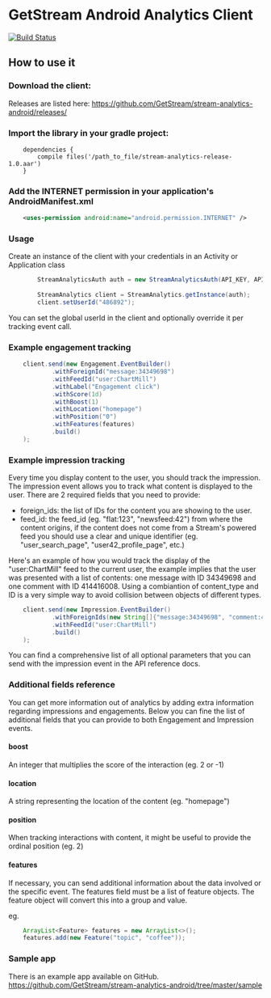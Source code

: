 # GetStream Android Analytics Client

[![Build Status](https://travis-ci.org/GetStream/stream-analytics-android.svg?branch=master)](https://travis-ci.org/GetStream/stream-analytics-android)

## How to use it

### Download the client:

Releases are listed here: https://github.com/GetStream/stream-analytics-android/releases/

### Import the library in your gradle project:

```
    dependencies {
        compile files('/path_to_file/stream-analytics-release-1.0.aar')
    }
```

### Add the INTERNET permission in your application's AndroidManifest.xml

```xml
    <uses-permission android:name="android.permission.INTERNET" />
```

### Usage

Create an instance of the client with your credentials in an Activity or Application class

```java
        StreamAnalyticsAuth auth = new StreamAnalyticsAuth(API_KEY, API_TOKEN);
        
        StreamAnalytics client = StreamAnalytics.getInstance(auth);
        client.setUserId("486892");
```

You can set the global userId in the client and optionally override it per tracking event call.

### Example engagement tracking

```java
    client.send(new Engagement.EventBuilder()
            .withForeignId("message:34349698")
            .withFeedId("user:ChartMill")
            .withLabel("Engagement click")
            .withScore(1d)
            .withBoost(1)
            .withLocation("homepage")
            .withPosition("0")
            .withFeatures(features)
            .build()
    );
```

### Example impression tracking

Every time you display content to the user, you should track the impression. The impression event allows you to track what content is displayed to the user. There are 2 required fields that you need to provide:

* foreign_ids: the list of IDs for the content you are showing to the user.
* feed_id: the feed_id (eg. "flat:123", "newsfeed:42") from where the content origins, if the content does not come from a Stream's powered feed you should use a clear and unique identifier (eg. "user_search_page", "user42_profile_page", etc.)

Here's an example of how you would track the display of the "user:ChartMill" feed to the current user, the example implies that the user was presented with a list of contents: one message with ID 34349698 and one comment with ID 414416008. Using a combiantion of content_type and ID is a very simple way to avoid collision between objects of different types.

```java
    client.send(new Impression.EventBuilder()
            .withForeignIds(new String[]{"message:34349698", "comment:414416008"})
            .withFeedId("user:ChartMill")
            .build()
    );
```

You can find a comprehensive list of all optional parameters that you can send with the impression event in the API reference docs.

### Additional fields reference
    
You can get more information out of analytics by adding extra information regarding impressions and engagements. Below you can fine the list of additional fields that you can provide to both Engagement and Impression events.

#### boost

An integer that multiplies the score of the interaction (eg. 2 or -1)

#### location

A string representing the location of the content (eg. "homepage")

#### position

When tracking interactions with content, it might be useful to provide the ordinal position (eg. 2)

#### features

If necessary, you can send additional information about the data involved or the specific event. The features field must be a list of feature objects. The feature object will convert this into a group and value.

eg.

```java
    ArrayList<Feature> features = new ArrayList<>();
    features.add(new Feature("topic", "coffee"));
```

### Sample app

There is an example app available on GitHub.
https://github.com/GetStream/stream-analytics-android/tree/master/sample
